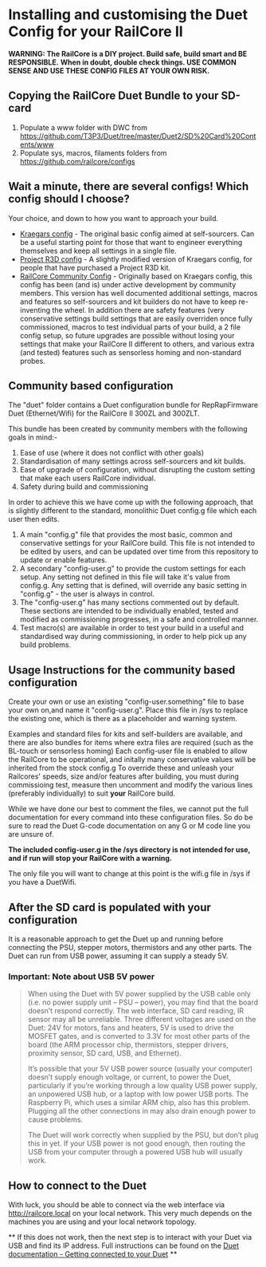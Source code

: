 # Installing and customising the Duet Config for your RailCore II

**WARNING: The RailCore is a DIY project. Build safe, build smart and BE RESPONSIBLE.**
**When in doubt, double check things. USE COMMON SENSE AND USE THESE CONFIG FILES AT YOUR OWN RISK.**

## Copying the RailCore Duet Bundle to your SD-card

1. Populate a www folder with DWC from https://github.com/T3P3/Duet/tree/master/Duet2/SD%20Card%20Contents/www
1. Populate sys, macros, filaments folders from https://github.com/railcore/configs

## Wait a minute, there are several configs! Which config should I choose?

Your choice, and down to how you want to approach your build.

 * [Kraegars config](https://github.com/railcore/configs/tree/master/unmaintained/Kraegars/300ZL) - The original basic config aimed at self-sourcers. Can be a useful starting point for those that want to engineer everything themselves and keep all settings in a single file.
 * [Project R3D config](https://github.com/railcore/configs/tree/master/unmaintained/ProjectR3D/300ZL) - A slightly modified version of Kraegars config, for people that have purchased a Project R3D kit.
 * [RailCore Community Config](https://github.com/railcore/configs/) - Originally based on Kraegars config, this config has been (and is) under active development by community members. This version has well documented additional settings, macros and features so self-sourcers and kit builders do not have to keep re-inventing the wheel. In addition there are safety features (very conservative settings build settings that are easily overriden once fully commissioned, macros to test individual parts of your build, a 2 file config setup, so future upgrades are possible without losing your settings that make your RailCore II different to others, and various extra (and tested) features such as sensorless homing and non-standard probes. 

## Community based configuration

The "duet" folder contains a Duet configuration bundle for RepRapFirmware Duet (Ethernet/Wifi) for the RailCore II 300ZL and 300ZLT.

This bundle has been created by community members with the following goals in mind:-

 1. Ease of use (where it does not conflict with other goals)
 1. Standardisation of many settings across self-sourcers and kit builds.
 1. Ease of upgrade of configuration, without disrupting the custom setting that make each users RailCore individual.
 1. Safety during build and commissioning
 
 In order to achieve this we have come up with the following approach, that is slightly different to the standard, monolithic Duet config.g file which each user then edits.
 
 1. A main "config.g" file that provides the most basic, common and conservative settings for your RailCore build. This file is not intended to be edited by users, and can be updated over time from this repository to update or enable features.
 1. A secondary "config-user.g" to provide the custom settings for each setup. Any setting not defined in this file will take it's value from config.g. Any setting that is defined, will override any basic setting in "config.g" - the user is always in control.
 1. The "config-user.g" has many sections commented out by default. These sections are intended to be individually enabled, tested and modified as commissioning progresses, in a safe and controlled manner.
 1. Test macro(s) are available in order to test your build in a useful and standardised way during commissioning, in order to help pick up any build problems.

## Usage Instructions for the community based configuration

Create your own or use an existing "config-user.something" file to base your own on,and name it "config-user.g".
Place this file in /sys to replace the existing one, which is there as a placeholder and warning system.

Examples and standard files for kits and self-builders are available, and there are also bundles for items where extra files are required (such as the BL-touch or sensorless homing) 
Each config-user file is enabled to allow the RailCore to be operational, and initally many conservative values
will be inherited from the stock config.g
To override these and unleash your Railcores' speeds, size and/or features after building, you must during commissioing test, measure then uncomment and modify the various lines (preferably individually) to suit **your** RailCore build.

While we have done our best to comment the files, we cannot put the full documentation for every command into these configuration files.
So do be sure to read the Duet G-code documentation on any G or M code line you are unsure of.

 **The included config-user.g in the /sys directory is not intended for use, and if run will stop your RailCore with a warning.**
 
 The only file you will want to change at this point is the wifi.g file in /sys if you have a DuetWifi.
 
## After the SD card is populated with your configuration

It is a reasonable approach to get the Duet up and running before connecting the PSU, stepper motors, thermistors and any other parts. The Duet can run from USB power, assuming it can supply a steady 5V.

### Important: Note about USB 5V power

> When using the Duet with 5V power supplied by the USB cable only (i.e. no power supply unit – PSU – power), you may find that the board doesn’t respond correctly. The web interface, SD card reading, IR sensor may all be unreliable. Three different voltages are used on the Duet: 24V for motors, fans and heaters, 5V is used to drive the MOSFET gates, and is converted to 3.3V for most other parts of the board (the ARM processor chip, thermistors, stepper drivers, proximity sensor, SD card, USB, and Ethernet).
> 
> It’s possible that your 5V USB power source (usually your computer) doesn’t supply enough voltage, or current, to power the Duet, particularly if you’re working through a low quality USB power supply, an unpowered USB hub, or a laptop with low power USB ports. The Raspberry Pi, which uses a similar ARM chip, also has this problem. Plugging all the other connections in may also drain enough power to cause problems.
>
> The Duet will work correctly when supplied by the PSU, but don’t plug this in yet. If your USB power is not good enough, then routing the USB from your computer through a powered USB hub will usually work.

## How to connect to the Duet

With luck, you should be able to connect via the web interface via http://railcore.local on your local network. This very much depends on the machines you are using and your local network topology.

** If this does not work, then the next step is to interact with your Duet via USB and find its IP address. Full instructions can be found on the [Duet documentation - Getting connected to your Duet](https://duet3d.dozuki.com/Guide/1.%29+Getting+Connected+to+your+Duet/7) **

